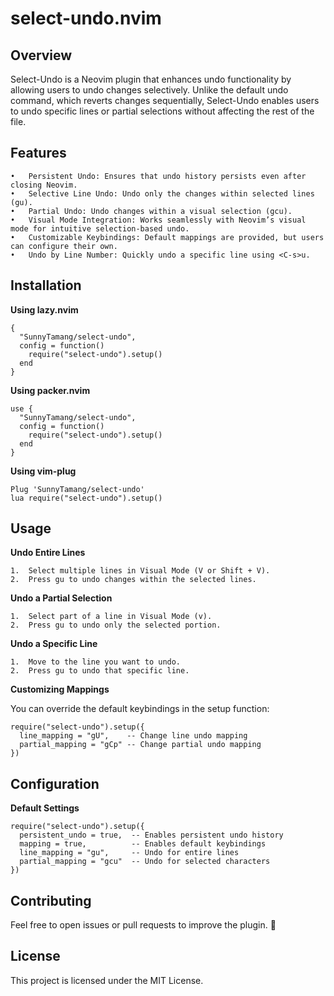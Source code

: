 # select-undo.nvim

## Overview

Select-Undo is a Neovim plugin that enhances undo functionality by allowing users to undo changes selectively. Unlike the default undo command, which reverts changes sequentially, Select-Undo enables users to undo specific lines or partial selections without affecting the rest of the file.

## Features
	•	Persistent Undo: Ensures that undo history persists even after closing Neovim.
	•	Selective Line Undo: Undo only the changes within selected lines (gu).
	•	Partial Undo: Undo changes within a visual selection (gcu).
	•	Visual Mode Integration: Works seamlessly with Neovim’s visual mode for intuitive selection-based undo.
	•	Customizable Keybindings: Default mappings are provided, but users can configure their own.
	•	Undo by Line Number: Quickly undo a specific line using <C-s>u.

## Installation

**Using lazy.nvim**

```
{
  "SunnyTamang/select-undo",
  config = function()
    require("select-undo").setup()
  end
}
```

**Using packer.nvim**

```
use {
  "SunnyTamang/select-undo",
  config = function()
    require("select-undo").setup()
  end
}
```

**Using vim-plug**

```
Plug 'SunnyTamang/select-undo'
lua require("select-undo").setup()
```

## Usage

**Undo Entire Lines**

	1.	Select multiple lines in Visual Mode (V or Shift + V).
	2.	Press gu to undo changes within the selected lines.

**Undo a Partial Selection**

	1.	Select part of a line in Visual Mode (v).
	2.	Press gu to undo only the selected portion.

**Undo a Specific Line**

	1.	Move to the line you want to undo.
	2.	Press gu to undo that specific line.

**Customizing Mappings**

You can override the default keybindings in the setup function:

```
require("select-undo").setup({
  line_mapping = "gU",    -- Change line undo mapping
  partial_mapping = "gCp" -- Change partial undo mapping
})
```

## Configuration

**Default Settings**

```
require("select-undo").setup({
  persistent_undo = true,  -- Enables persistent undo history
  mapping = true,          -- Enables default keybindings
  line_mapping = "gu",     -- Undo for entire lines
  partial_mapping = "gcu"  -- Undo for selected characters
})
```

## Contributing

Feel free to open issues or pull requests to improve the plugin. 🚀

## License

This project is licensed under the MIT License.
